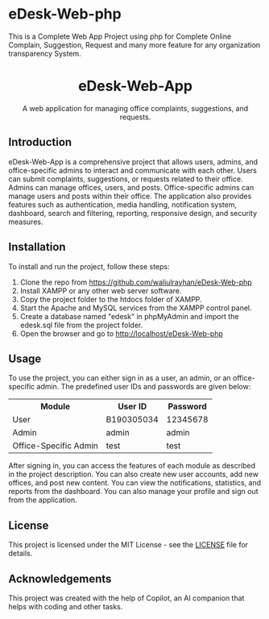 # eDesk-Web-php
 This is a Complete Web App Project using php for Complete Online Complain, Suggestion, Request and many more feature for any organization transparency System.

<h1 align="center">eDesk-Web-App</h1>
<p align="center">A web application for managing office complaints, suggestions, and requests.</p>

<h2>Introduction</h2>
<p>
eDesk-Web-App is a comprehensive project that allows users, admins, and office-specific admins to interact and communicate with each other. Users can submit complaints, suggestions, or requests related to their office. Admins can manage offices, users, and posts. Office-specific admins can manage users and posts within their office. The application also provides features such as authentication, media handling, notification system, dashboard, search and filtering, reporting, responsive design, and security measures.
</p>

<h2>Installation</h2>
<p>
To install and run the project, follow these steps:
</p>
<ol>
<li>Clone the repo from <a href="https://github.com/waliulrayhan/eDesk-Web-php">https://github.com/waliulrayhan/eDesk-Web-php</a></li>
<li>Install XAMPP or any other web server software.</li>
<li>Copy the project folder to the htdocs folder of XAMPP.</li>
<li>Start the Apache and MySQL services from the XAMPP control panel.</li>
<li>Create a database named "edesk" in phpMyAdmin and import the edesk.sql file from the project folder.</li>
<li>Open the browser and go to <a href="http://localhost/eDesk-Web-php">http://localhost/eDesk-Web-php</a></li>
</ol>

<h2>Usage</h2>
<p>
To use the project, you can either sign in as a user, an admin, or an office-specific admin. The predefined user IDs and passwords are given below:
</p>
<table>
<tr>
<th>Module</th>
<th>User ID</th>
<th>Password</th>
</tr>
<tr>
<td>User</td>
<td>B190305034</td>
<td>12345678</td>
</tr>
<tr>
<td>Admin</td>
<td>admin</td>
<td>admin</td>
</tr>
<tr>
<td>Office-Specific Admin</td>
<td>test</td>
<td>test</td>
</tr>
</table>
<p>
After signing in, you can access the features of each module as described in the project description. You can also create new user accounts, add new offices, and post new content. You can view the notifications, statistics, and reports from the dashboard. You can also manage your profile and sign out from the application.
</p>

<h2>License</h2>
<p>
This project is licensed under the MIT License - see the <a href="https://github.com/waliulrayhan/eDesk-Web-php/blob/main/LICENSE">LICENSE</a> file for details.
</p>

<h2>Acknowledgements</h2>
<p>
This project was created with the help of Copilot, an AI companion that helps with coding and other tasks.
</p>
